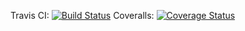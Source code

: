 Travis CI: [![Build Status](https://travis-ci.org/pinorman/wx-mon.svg)](https://travis-ci.org/pinorman/wx-mon)
Coveralls: [![Coverage Status](https://coveralls.io/repos/pinorman/wx-mon/badge.svg)](https://coveralls.io/r/pinorman/wx-mon)